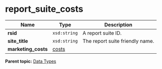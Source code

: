 # report\_suite\_costs

|Name|Type|Description|
|----|----|-----------|
|**rsid** |`xsd:string` | A report suite ID. |
|**site\_title** |`xsd:string` | The report suite friendly name. |
|**marketing\_costs** |[costs](r_costs.md#) | |

**Parent topic:** [Data Types](../data_types/c_datatypes.md)

